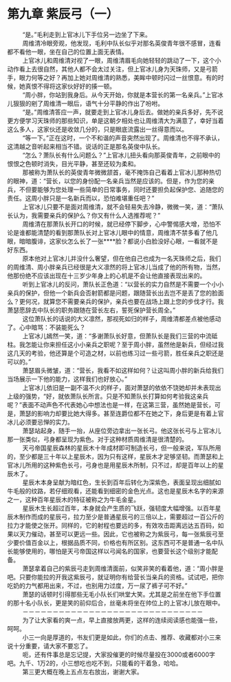 <h1>第九章 紫辰弓（一）</h1>
<div id="content">&nbsp&nbsp&nbsp&nbsp&nbsp&nbsp&nbsp&nbsp
 “是。”毛利走到上官冰儿下手位另一边坐了下来。
 <br/>&nbsp&nbsp&nbsp&nbsp&nbsp&nbsp&nbsp&nbsp
 周维清冷眼旁观，他发现，毛利中队长似乎对那名英俊青年很不感冒，连看都不看他一眼，坐在自己的位置上面无表情。
 <br/>&nbsp&nbsp&nbsp&nbsp&nbsp&nbsp&nbsp&nbsp
 上官冰儿和周维清对视了一眼，周维清眉毛向她轻轻的跳动了一下，这个小动作看上去很自然，其他人都不会太过关注，但上官冰儿身为天珠师，又是弓箭手，眼力何等之好？再加上她对周维清的熟悉，美眸中顿时闪过一丝恨意。有的时候，她真恨不得将这家伙好好的揍一顿。
 <br/>&nbsp&nbsp&nbsp&nbsp&nbsp&nbsp&nbsp&nbsp
 “周小胖，你站到我身后。从今天开始，你就是本营长的第一名亲兵。”上官冰儿狠狠的剜了周维清一眼后，语气十分平静的作出了吩咐。
 <br/>&nbsp&nbsp&nbsp&nbsp&nbsp&nbsp&nbsp&nbsp
 “是。”周维清答应一声，就要走到上官冰儿身后去。做她的亲兵多好，先不说更方便学习天珠师的那些知识，单是这朝夕相处也让周维清大为满意了，幸好当着这么多人，这家伙还是收敛几分的，只是眼底流露出一丝得意而以。
 <br/>&nbsp&nbsp&nbsp&nbsp&nbsp&nbsp&nbsp&nbsp
 “等一下。”正在这时，一个不和谐的声音突然出现了。周维清也不得不承认，这清越之音听起来相当不错。说话的正是那名英俊中队长。
 <br/>&nbsp&nbsp&nbsp&nbsp&nbsp&nbsp&nbsp&nbsp
 “怎么？萧队长有什么问题么？”上官冰儿扭头看向那英俊青年，之前眼中的恨恨之色顿时消失，目光平静，甚至还较为柔和。
 <br/>&nbsp&nbsp&nbsp&nbsp&nbsp&nbsp&nbsp&nbsp
 那被称为萧队长的英俊青年微微颔首，毫不掩饰自己看着上官冰儿那种热切的眼神，道：“营长，以您的身份配一名亲兵当然是应该的。但是，作为您的亲兵，不但要能够为您处理一些简单的日常事务，同时还要担负起保护您、追随您的责任。这周小胖只是一名新兵而以，恐怕难堪重任吧？”
 <br/>&nbsp&nbsp&nbsp&nbsp&nbsp&nbsp&nbsp&nbsp
 上官冰儿只要不是面对周维清，就不会轻易失去冷静，微微一笑，道：“萧队长认为，我需要亲兵的保护么？你又有什么人选推荐呢？”
 <br/>&nbsp&nbsp&nbsp&nbsp&nbsp&nbsp&nbsp&nbsp
 周维清在那萧队长开口的时候，就已经停下脚步，心中警惕感大增，恐怕不论是谁都能清楚的看到那萧队长对上官冰儿眼中的情意，周维清不禁多看了他几眼，暗暗腹诽，这家伙怎么长了一张****脸？都说小白脸没好心眼，一看就不是好东西。
 <br/>&nbsp&nbsp&nbsp&nbsp&nbsp&nbsp&nbsp&nbsp
 原本他对上官冰儿并没什么奢望，但在他自己也成为一名天珠师之后，我们的周维清、周小胖亲兵已经很是大义凛然的将上官冰儿当成了他的所有物，当然，他那份绝不应该出现在十三岁少年身上的心机是不会让他直接表现出来的。
 <br/>&nbsp&nbsp&nbsp&nbsp&nbsp&nbsp&nbsp&nbsp
 听到上官冰儿的反问，萧队长正色道：“以营长的实力自然是不需要一个小小亲兵的保护，但他一个新兵会否射箭都是问题，跟随营长出去岂不是丢了您的脸面么？更何况，就算您不需要亲兵的保护，亲兵也要在战场上跟上您的步伐才行。我萧瑟愿辞去中队长的职务跟随在营长左右，誓死保护营长周全。”
 <br/>&nbsp&nbsp&nbsp&nbsp&nbsp&nbsp&nbsp&nbsp
 这位萧队长的话说的大义凛然，那视死如归的样子，周维清都差点被他感动了。心中暗骂：不装能死么？
 <br/>&nbsp&nbsp&nbsp&nbsp&nbsp&nbsp&nbsp&nbsp
 上官冰儿嫣然一笑，道：“多谢萧队长好意，但萧队长是我们三营的中流砥柱。我怎能让你来担任这小小亲兵之职呢？至于周小胖，虽然他是新兵，但经过我这几天的考验，他还算是个可造之材，以前也练习过一些弓箭，胜任亲兵之职还是可以的。”
 <br/>&nbsp&nbsp&nbsp&nbsp&nbsp&nbsp&nbsp&nbsp
 萧瑟眉头微皱，道：“营长，我看不如这样如何？让这叫周小胖的新兵给我们当场展示一下他的能力，这样我们也好放心。”
 <br/>&nbsp&nbsp&nbsp&nbsp&nbsp&nbsp&nbsp&nbsp
 上官冰儿依旧是一副不温不火的样子，面对萧瑟的依依不饶她却并未表现出上级的强势，“好，就依萧队长所言。只是不知萧队长打算如何考验我这亲兵呢？”表面不动声色不代表她心中想法也是一样，在这第三营，虽然她是营长，可是，萧瑟的影响力却要比她大得多。甚至连爵位都不在她之下，身后更是有着上官冰儿必须要忌惮的实力。
 <br/>&nbsp&nbsp&nbsp&nbsp&nbsp&nbsp&nbsp&nbsp
 萧瑟站起身，随手一抬，从座位旁边拿出一张长弓。他这张长弓与上官冰儿那一张类似，弓身都呈现为紫色。对于这种材质周维清是很清楚的。
 <br/>&nbsp&nbsp&nbsp&nbsp&nbsp&nbsp&nbsp&nbsp
 天弓帝国星辰森林的星辰木十年成材即可制造长弓，但一般来说，军队所用的，至少都是三十年以上星辰木，因为只有这样，星辰木才足够坚韧。而萧瑟和上官冰儿所用的这种紫色长弓，弓身也是用星辰木所制，只不过，却是百年以上的星辰木了。
 <br/>&nbsp&nbsp&nbsp&nbsp&nbsp&nbsp&nbsp&nbsp
 星辰木本身呈献为暗红色，生长到百年后转化为深紫色，表面呈现出细腻如牛毛般的纹路，若仔细观看，还能看到细密的金色光点。这也是星辰木名字的来源之一，这种百年星辰木的特征被称之为牛毛金星。
 <br/>&nbsp&nbsp&nbsp&nbsp&nbsp&nbsp&nbsp&nbsp
 星辰木生长超过百年，本身就会产生质的飞跃，强韧度大幅增强。以百年星辰木制作而成的星辰弓，拉力至少是普通星辰弓的三倍以上，需要超过一百公斤的拉力才能使之张开。同样的，它的射程也要远的多，有效攻击距离远达五百码，如果以天力催动，甚至可以更远一些。因此，它也被称之为紫辰弓，每一张紫辰弓至少要价值百金以上，根据品质不同，价格也有所区别。这东西可不是普通一名中队长能够使用的，哪怕是天弓帝国这样以弓闻名的国家，也要营长这个级别才能配备。
 <br/>&nbsp&nbsp&nbsp&nbsp&nbsp&nbsp&nbsp&nbsp
 萧瑟拿着自己的紫辰弓走到周维清面前，似笑非笑的看着他，道：“周小胖是吧。只要你能拉的开我这紫辰弓，就证明你有给营长当亲兵的资格。试试吧，把你吃奶的力气都用出来，不过，也别用力过度，万一尿了裤子可不好。”
 <br/>&nbsp&nbsp&nbsp&nbsp&nbsp&nbsp&nbsp&nbsp
 萧瑟的话顿时引得那些无毛小队长们哄堂大笑。尤其是之前坐在他下手位置的那十名小队长，更是笑的前仰后合，丝毫未将坐在帅位上的上官冰儿放在眼中。
 <br/>&nbsp&nbsp&nbsp&nbsp&nbsp&nbsp&nbsp&nbsp
 －－－－－－－－－－－－－－－－－－－－－－－－－－－－－－
 <br/>&nbsp&nbsp&nbsp&nbsp&nbsp&nbsp&nbsp&nbsp
 为了让大家看的爽一点，早上直接放两更，这样的连续阅读感也能强一些，呵呵。
 <br/>&nbsp&nbsp&nbsp&nbsp&nbsp&nbsp&nbsp&nbsp
 小三一向是厚道的，书友们更是如此，你们的点击、推荐、收藏都对小三来说十分重要，请大家不要忘了。
 <br/>&nbsp&nbsp&nbsp&nbsp&nbsp&nbsp&nbsp&nbsp
 呃，还有件事总是忘记提，大家投催更的时候尽量投在3000或者6000字吧。九千、1万2的，小三想吃也吃不到，只能看的干着急，哈哈。
 <br/>&nbsp&nbsp&nbsp&nbsp&nbsp&nbsp&nbsp&nbsp
 第三更大概在晚上五点左右放出，谢谢大家。
 <br/>&nbsp&nbsp&nbsp&nbsp&nbsp&nbsp&nbsp&nbsp
</div>
